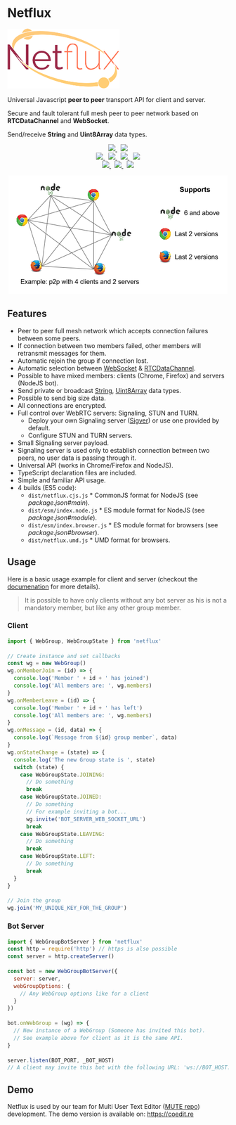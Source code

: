 # Netflux

![Netflux logo][logo]

Universal Javascript **peer to peer** transport API for client and server.

Secure and fault tolerant full mesh peer to peer network based on **RTCDataChannel** and **WebSocket**.

Send/receive **String** and **Uint8Array** data types.

<p align="center">
  <a href="https://www.npmjs.com/package/netflux">
    <img src="https://img.shields.io/npm/v/netflux.svg?style=flat-square" />
  </a>&nbsp;
  <a href="https://travis-ci.org/coast-team/netflux">
    <img src="https://travis-ci.org/coast-team/netflux.svg?branch=master" />
  </a>

  <br />

  <a href="https://www.bithound.io/github/coast-team/netflux">
    <img src="https://www.bithound.io/github/coast-team/netflux/badges/score.svg" />
  </a>&nbsp;
  <a href="https://codeclimate.com/github/coast-team/netflux">
    <img src="https://codeclimate.com/github/coast-team/netflux/badges/gpa.svg" />
  </a>&nbsp;
  <a href="https://coast-team.github.io/netflux">
    <img src="https://coast-team.github.io/netflux/badge.svg" />
  </a>&nbsp;
  <a href="https://codeclimate.com/github/coast-team/netflux/coverage"><img src="https://codeclimate.com/github/coast-team/netflux/badges/coverage.svg" /></a>

  <br />

  <a href="http://commitizen.github.io/cz-cli">
    <img src="https://img.shields.io/badge/commitizen-friendly-brightgreen.svg?style=flat-square" />
  </a>&nbsp;
  <a href="https://github.com/semantic-release/semantic-release">
    <img src="https://img.shields.io/badge/%20%20%F0%9F%93%A6%F0%9F%9A%80-semantic--release-e10079.svg?style=flat-square" />
  </a>&nbsp;
  <a href="https://gitter.im/coast-team/netflux?utm_source=badge&utm_medium=badge&utm_campaign=pr-badge&utm_content=badge">
    <img src="https://img.shields.io/badge/GITTER-join%20chat-green.svg?style=flat-square" />
  </a>
</p>

<p align="center">
  <img src="manual/asset/example_support.png" />
</p>

## Features

* Peer to peer full mesh network which accepts connection failures between some peers.
* If connection between two members failed, other members will retransmit messages for them.
* Automatic rejoin the group if connection lost.
* Automatic selection between [WebSocket][WebSocket] & [RTCDataChannel][RTCDataChannel].
* Possible to have mixed members: clients (Chrome, Firefox) and servers (NodeJS bot).
* Send private or broadcast [String][String], [Uint8Array][Uint8Array] data types.
* Possible to send big size data.
* All connections are encrypted.
* Full control over WebRTC servers: Signaling, STUN and TURN.
  * Deploy your own Signaling server ([Sigver][Sigver]) or use one provided by default.
  * Configure STUN and TURN servers.
* Small Signaling server payload.
* Signaling server is used only to establish connection between two peers, no user data is passing through it.
* Universal API (works in Chrome/Firefox and NodeJS).
* TypeScript declaration files are included.
* Simple and familiar API usage.
* 4 builds (ES5 code):
  * `dist/netflux.cjs.js` * CommonJS format for NodeJS (see *package.json#main*).
  * `dist/esm/index.node.js` * ES module format for NodeJS (see *package.json#module*).
  * `dist/esm/index.browser.js` * ES module format for browsers (see *package.json#browser*).
  * `dist/netflux.umd.js` * UMD format for browsers.

## Usage

Here is a basic usage example for client and server (checkout the [documenation](https://coast-team.github.io/netflux) for more details).

> It is possible to have only clients without any bot server as his is not a mandatory member, but like any other group member.

### Client

```javascript
import { WebGroup, WebGroupState } from 'netflux'

// Create instance and set callbacks
const wg = new WebGroup()
wg.onMemberJoin = (id) => {
  console.log('Member ' + id + ' has joined')
  console.log('All members are: ', wg.members)
}
wg.onMemberLeave = (id) => {
  console.log('Member ' + id + ' has left')
  console.log('All members are: ', wg.members)
}
wg.onMessage = (id, data) => {
  console.log(`Message from ${id} group member`, data)
}
wg.onStateChange = (state) => {
  console.log('The new Group state is ', state)
  switch (state) {
    case WebGroupState.JOINING:
      // Do something
      break
    case WebGroupState.JOINED:
      // Do something
      // For example inviting a bot...
      wg.invite('BOT_SERVER_WEB_SOCKET_URL')
      break
    case WebGroupState.LEAVING:
      // Do something
      break
    case WebGroupState.LEFT:
      // Do something
      break
  }
}

// Join the group
wg.join('MY_UNIQUE_KEY_FOR_THE_GROUP')
```

### Bot Server

```javascript
import { WebGroupBotServer } from 'netflux'
const http = require('http') // https is also possible
const server = http.createServer()

const bot = new WebGroupBotServer({
  server: server,
  webGroupOptions: {
    // Any WebGroup options like for a client
  }
})

bot.onWebGroup = (wg) => {
  // New instance of a WebGroup (Someone has invited this bot).
  // See example above for client as it is the same API.
}

server.listen(BOT_PORT, _BOT_HOST)
// A client may invite this bot with the following URL: 'ws://BOT_HOST:BOT_PORT'
```

## Demo

Netflux is used by our team for Multi User Text Editor ([MUTE repo](https://github.com/coast-team/mute)) development. The demo version is available on: https://coedit.re

[WebSocket]: https://developer.mozilla.org/en/docs/Web/API/WebSocket
[RTCDataChannel]: https://developer.mozilla.org/en/docs/Web/API/RTCDataChannel
[String]: https://developer.mozilla.org/en/docs/Web/JavaScript/Reference/Global_Objects/String
[Uint8Array]: https://developer.mozilla.org/docs/Web/JavaScript/Reference/Global_Objects/Uint8Array
[Sigver]: https://github.com/coast-team/sigver

[commitizen]: https://img.shields.io/badge/commitizen-friendly-brightgreen.svg?style=flat-square
[commitizen-url]: http://commitizen.github.io/cz-cli

[bithound]: https://www.bithound.io/github/coast-team/netflux/badges/score.svg
[bithound-url]: https://www.bithound.io/github/coast-team/netflux

[codeclimate]: https://codeclimate.com/github/coast-team/netflux/badges/gpa.svg
[codeclimate-url]: https://codeclimate.com/github/coast-team/netflux

[coverage]: https://codeclimate.com/github/coast-team/netflux/badges/coverage.svg
[coverage-url]: https://codeclimate.com/github/coast-team/netflux/coverage

[doc]: https://coast-team.github.io/netflux/badge.svg
[doc-url]: https://coast-team.github.io/netflux/netflux

[logo]: manual/asset/logo_cropped.png "Netflux logo"
